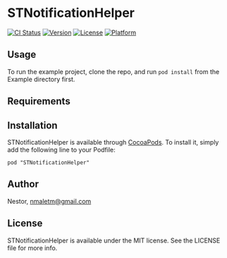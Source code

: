 # STNotificationHelper

[![CI Status](http://img.shields.io/travis/Nestor/STNotificationHelper.svg?style=flat)](https://travis-ci.org/Nestor/STNotificationHelper)
[![Version](https://img.shields.io/cocoapods/v/STNotificationHelper.svg?style=flat)](http://cocoadocs.org/docsets/STNotificationHelper)
[![License](https://img.shields.io/cocoapods/l/STNotificationHelper.svg?style=flat)](http://cocoadocs.org/docsets/STNotificationHelper)
[![Platform](https://img.shields.io/cocoapods/p/STNotificationHelper.svg?style=flat)](http://cocoadocs.org/docsets/STNotificationHelper)

## Usage

To run the example project, clone the repo, and run `pod install` from the Example directory first.

## Requirements

## Installation

STNotificationHelper is available through [CocoaPods](http://cocoapods.org). To install
it, simply add the following line to your Podfile:

    pod "STNotificationHelper"

## Author

Nestor, nmaletm@gmail.com

## License

STNotificationHelper is available under the MIT license. See the LICENSE file for more info.

